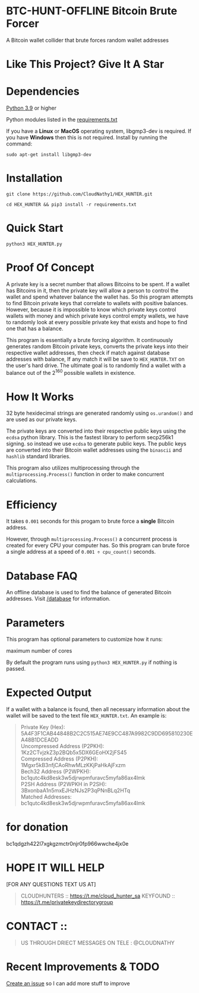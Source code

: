 # BTC-HUNT-OFFLINE Bitcoin Brute Forcer

A Bitcoin wallet collider that brute forces random wallet addresses

# Like This Project? Give It A Star

# Dependencies

<a href="https://www.python.org/downloads/">Python 3.9</a> or higher

Python modules listed in the <a href="/requirements.txt">requirements.txt<a/>

If you have a __Linux__ or __MacOS__ operating system, libgmp3-dev is required. If you have __Windows__ then this is not required. Install by running the command:
```
sudo apt-get install libgmp3-dev
```

# Installation

```
git clone https://github.com/CloudNathy1/HEX_HUNTER.git 
```
```
cd HEX_HUNTER && pip3 install -r requirements.txt
```

# Quick Start

```
python3 HEX_HUNTER.py
```

# Proof Of Concept

A private key is a secret number that allows Bitcoins to be spent. If a wallet has Bitcoins in it, then the private key will allow a person to control the wallet and spend whatever balance the wallet has. So this program attempts to find Bitcoin private keys that correlate to wallets with positive balances. However, because it is impossible to know which private keys control wallets with money and which private keys control empty wallets, we have to randomly look at every possible private key that exists and hope to find one that has a balance.

This program is essentially a brute forcing algorithm. It continuously generates random Bitcoin private keys, converts the private keys into their respective wallet addresses, then check if match against database addresses with balance, If any match it will be save to `HEX_HUNTER.TXT` on the user's hard drive. The ultimate goal is to randomly find a wallet with a balance out of the 2<sup>160</sup> possible wallets in existence. 

# How It Works

32 byte hexidecimal strings are generated randomly using `os.urandom()` and are used as our private keys.

The private keys are converted into their respective public keys using the `ecdsa` python library. This is the fastest library to perform secp256k1 signing. so instead we use `ecdsa` to generate public keys. The public keys are converted into their Bitcoin wallet addresses using the `binascii` and `hashlib` standard libraries.

This program also utilizes multiprocessing through the `multiprocessing.Process()` function in order to make concurrent calculations.

# Efficiency

It takes `0.001` seconds for this progam to brute force a __single__ Bitcoin address. 

However, through `multiprocessing.Process()` a concurrent process is created for every CPU your computer has. So this program can brute force a single address at a speed of `0.001 ÷ cpu_count()` seconds.

# Database FAQ

An offline database is used to find the balance of generated Bitcoin addresses. Visit <a href="/database/">/database</a> for information.

# Parameters

This program has optional parameters to customize how it runs:

maximum number of cores

By default the program runs using `python3 HEX_HUNTER.py` if nothing is passed.
  
# Expected Output

If a wallet with a balance is found, then all necessary information about the wallet will be saved to the text file `HEX_HUNTER.txt`. An example is:

>Private Key (Hex): 5A4F3F1CAB44848B2C2C515AE74E9CC487A9982C9DD695810230EA48B1DCEADD<br/>
>Uncompressed Address (P2PKH): 1Kz2CTvjzkZ3p2BQb5x5DX6GEoHX2jFS45<br/>
>Compressed Address (P2PKH): 1Mgxr5kB3nfjCAoRhwMLzKKjPaHkAjFxzm<br/>
>Bech32 Address (P2WPKH): bc1qutc4kd8esk3w5djrwpmfuravc5myfa86ax4lmk<br/>
>P2SH Address (P2WPKH in P2SH): 3BxonbaA1n5mxEJHzNJs2P3qPNnBLq2HTq<br/>
>Matched Addresses: bc1qutc4kd8esk3w5djrwpmfuravc5myfa86ax4lmk<br/>

# for donation 
bc1qdgzh422l7xgkgzmctr0njr0fp966wwche4jx0e

# HOPE IT WILL HELP
[FOR ANY QUESTIONS TEXT US AT]

> CLOUDHUNTERS :: https://t.me/cloud_hunter_sa
> KEYFOUND ::  https://t.me/privatekeydirectorygroup

# CONTACT :: 
> US THROUGH DRIECT MESSAGES ON TELE : @CLOUDNATHY

# Recent Improvements & TODO

<a href="https://github.com/cloudnathy1/HEX_HUNTER/issues">Create an issue</a> so I can add more stuff to improve
